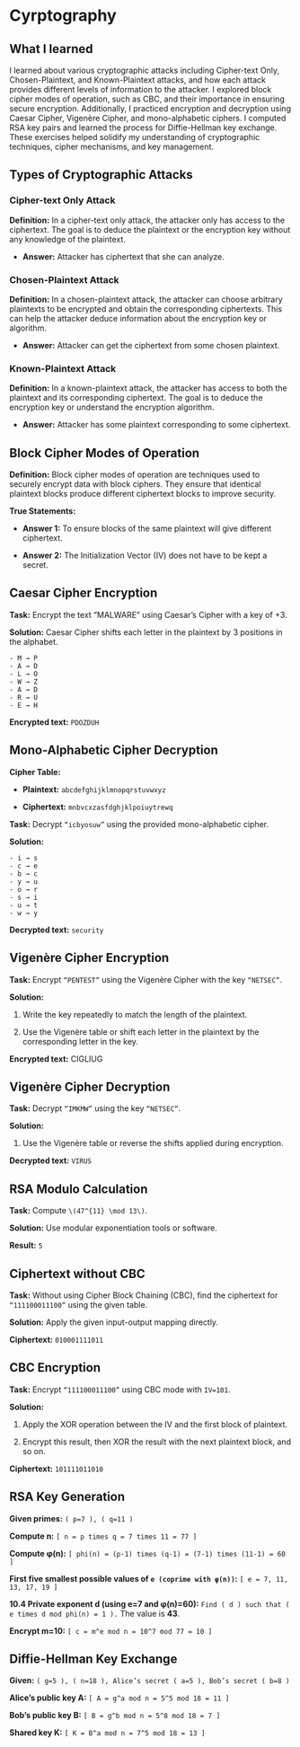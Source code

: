 # Cyrptography

## What I learned

I learned about various cryptographic attacks including Cipher-text Only, Chosen-Plaintext, and Known-Plaintext attacks, and how each attack provides different levels of information to the attacker. I explored block cipher modes of operation, such as CBC, and their importance in ensuring secure encryption. Additionally, I practiced encryption and decryption using Caesar Cipher, Vigenère Cipher, and mono-alphabetic ciphers. I computed RSA key pairs and learned the process for Diffie-Hellman key exchange. These exercises helped solidify my understanding of cryptographic techniques, cipher mechanisms, and key management.

## Types of Cryptographic Attacks

### Cipher-text Only Attack
**Definition:** In a cipher-text only attack, the attacker only has access to the ciphertext. The goal is to deduce the plaintext or the encryption key without any knowledge of the plaintext.

- **Answer:** Attacker has ciphertext that she can analyze.

### Chosen-Plaintext Attack
**Definition:** In a chosen-plaintext attack, the attacker can choose arbitrary plaintexts to be encrypted and obtain the corresponding ciphertexts. This can help the attacker deduce information about the encryption key or algorithm.

- **Answer:** Attacker can get the ciphertext from some chosen plaintext.

### Known-Plaintext Attack
**Definition:** In a known-plaintext attack, the attacker has access to both the plaintext and its corresponding ciphertext. The goal is to deduce the encryption key or understand the encryption algorithm.

- **Answer:** Attacker has some plaintext corresponding to some ciphertext.

## Block Cipher Modes of Operation
**Definition:** Block cipher modes of operation are techniques used to securely encrypt data with block ciphers. They ensure that identical plaintext blocks produce different ciphertext blocks to improve security.

**True Statements:**

- **Answer 1:** To ensure blocks of the same plaintext will give different ciphertext.

- **Answer 2:** The Initialization Vector (IV) does not have to be kept a secret.

## Caesar Cipher Encryption

**Task:** Encrypt the text “MALWARE” using Caesar’s Cipher with a key of +3.

**Solution:** Caesar Cipher shifts each letter in the plaintext by 3 positions in the alphabet.
```
- M → P
- A → D
- L → O
- W → Z
- A → D
- R → U
- E → H
```
**Encrypted text:** `PDOZDUH`

## Mono-Alphabetic Cipher Decryption

**Cipher Table:**

- **Plaintext:** `abcdefghijklmnopqrstuvwxyz`

- **Ciphertext:** `mnbvcxzasfdghjklpoiuytrewq`

**Task:** Decrypt `“icbyosuw”` using the provided mono-alphabetic cipher.

**Solution:**
```
- i → s
- c → e
- b → c
- y → u
- o → r
- s → i
- u → t
- w → y
```
**Decrypted text:** `security`

## Vigenère Cipher Encryption
**Task:** Encrypt `“PENTEST”` using the Vigenère Cipher with the key `“NETSEC”`.

**Solution:**

1. Write the key repeatedly to match the length of the plaintext.

2. Use the Vigenère table or shift each letter in the plaintext by the corresponding letter in the key.

**Encrypted text:** CIGLIUG

## Vigenère Cipher Decryption
**Task:** Decrypt `“IMKMW”` using the key `“NETSEC”`.

**Solution:**
1. Use the Vigenère table or reverse the shifts applied during encryption.

**Decrypted text:** `VIRUS`

## RSA Modulo Calculation
**Task:** Compute `\(47^{11} \mod 13\)`.

**Solution:** Use modular exponentiation tools or software.

**Result:** `5`

## Ciphertext without CBC
**Task:** Without using Cipher Block Chaining (CBC), find the ciphertext for `“111100011100”` using the given table.

**Solution:** Apply the given input-output mapping directly.

**Ciphertext:** `010001111011`

## CBC Encryption
**Task:** Encrypt `“111100011100”` using CBC mode with `IV=101`.

**Solution:**
1. Apply the XOR operation between the IV and the first block of plaintext.

2. Encrypt this result, then XOR the result with the next plaintext block, and so on.

**Ciphertext:** `101111011010`

## RSA Key Generation
**Given primes:** `( p=7 ), ( q=11 )`

**Compute n:**
`[ n = p times q = 7 times 11 = 77 ]`

**Compute φ(n):**
`[ phi(n) = (p-1) times (q-1) = (7-1) times (11-1) = 60 ]`

**First five smallest possible values of `e (coprime with φ(n))`:**
`[ e = 7, 11, 13, 17, 19 ]`

**10.4 Private exponent d (using e=7 and φ(n)=60):** `Find ( d ) such that ( e times d mod phi(n) = 1 ).` The value is **43**.

**Encrypt m=10:**
`[ c = m^e mod n = 10^7 mod 77 = 10 ]`

## Diffie-Hellman Key Exchange
**Given:** `( g=5 ), ( n=18 ), Alice’s secret ( a=5 ), Bob’s secret ( b=8 )`

**Alice’s public key A:**
`[ A = g^a mod n = 5^5 mod 18 = 11 ]`

**Bob’s public key B:**
`[ B = g^b mod n = 5^8 mod 18 = 7 ]`

**Shared key K:**
`[ K = B^a mod n = 7^5 mod 18 = 13 ]`
